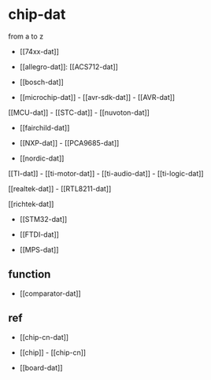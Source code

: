 

# chip-dat 

from a to z 

- [[74xx-dat]]

- [[allegro-dat]]: [[ACS712-dat]]

- [[bosch-dat]]




- [[microchip-dat]] - [[avr-sdk-dat]] - [[AVR-dat]]

[[MCU-dat]] - [[STC-dat]] - [[nuvoton-dat]]

- [[fairchild-dat]] 

- [[NXP-dat]] - [[PCA9685-dat]]

- [[nordic-dat]]

[[TI-dat]] - [[ti-motor-dat]] - [[ti-audio-dat]] - [[ti-logic-dat]]

[[realtek-dat]] - [[RTL8211-dat]]

[[richtek-dat]]

- [[STM32-dat]]

- [[FTDI-dat]]

- [[MPS-dat]]


## function 

- [[comparator-dat]]

## ref 

- [[chip-cn-dat]]

- [[chip]] - [[chip-cn]]

- [[board-dat]]